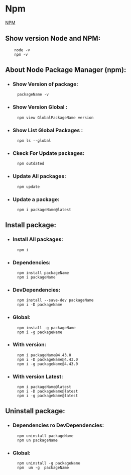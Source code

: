 # Npm

[NPM][linkAddress]

[linkAddress]: https://www.npmjs.com/ "npmjs.com"

## Show version Node and NPM:
        node -v
	    npm -v

## **About** Node Package Manager (npm):

- ### Show **Version** of package:
        packageName -v

- ### Show **Version Global** :
	    npm view GlobalPackageName version

- ### Show **List Global** Packages :
	    npm ls --global 

- ### **Ckeck For Update** packages:
        npm outdated

- ### **Update All** packages:
        npm update

- ### **Update a** package:
        npm i packageName@latest

## **Install** package:

- ### **Install All** packages:
        npm i

- ### **Dependencies**:
    	npm install packageName               
    	npm i packageName                     
                  
- ### **DevDependencies**:
    	npm install --save-dev packageName    
    	npm i -D packageName                  

- ### **Global**:
    	npm install -g packageName            
    	npm i -g packageName   

- ### With **version**:
    	npm i packageName@4.43.0           
    	npm i -D packageName@4.43.0           
    	npm i -g packageName@4.43.0           

- ### With version **Latest**:
        npm i packageName@latest
        npm i -D packageName@latest
        npm i -g packageName@latest


## **Uninstall** package:

- ### **Dependencies ro DevDependencies**:
    	npm uninstall packageName     
    	npm un packageName

- ### **Global**:
		npm uninstall -g packageName
    	npm  un -g  packageName       

